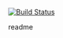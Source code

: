 [![Build Status](https://travis-ci.org/just-zed/dimentia-smart-watch.svg?branch=master)](https://travis-ci.org/just-zed/dimentia-smart-watch)


readme